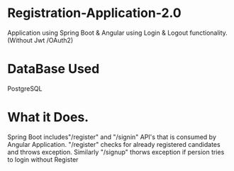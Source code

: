 # Registration-Application-2.0
Application using Spring Boot &amp; Angular using Login &amp; Logout functionality. (Without Jwt /OAuth2)

# DataBase Used
PostgreSQL

# What it Does.
Spring Boot includes"/register" and "/signin" API's that is consumed by Angular Application.
"/register" checks for already registered candidates and throws exception.
Similarly "/signup" thorws exception if persion tries to login without Register
